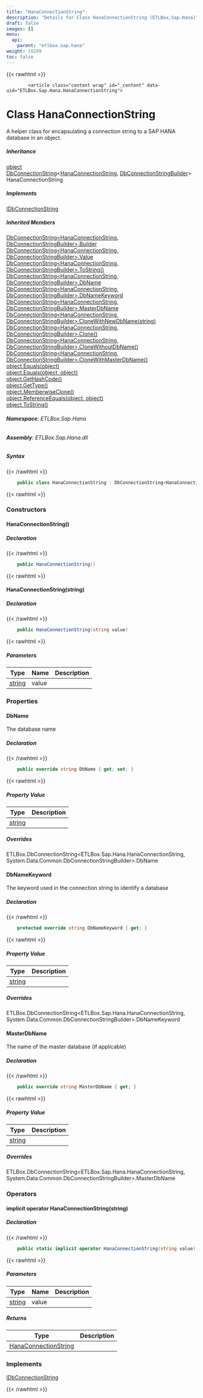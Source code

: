 ```yaml
---
title: "HanaConnectionString"
description: "Details for Class HanaConnectionString (ETLBox.Sap.Hana)"
draft: false
images: []
menu:
  api:
    parent: "etlbox.sap.hana"
weight: 10289
toc: false
---
```


{{< rawhtml >}}

            <article class="content wrap" id="_content" data-uid="ETLBox.Sap.Hana.HanaConnectionString">
  <h1 id="ETLBox_Sap_Hana_HanaConnectionString" data-uid="ETLBox.Sap.Hana.HanaConnectionString" class="text-break">Class HanaConnectionString
</h1>
  <div class="markdown level0 summary"><p>A helper class for encapsulating a connection string to a SAP HANA database in an object.</p>
</div>
  <div class="markdown level0 conceptual"></div>
  <div class="inheritance">
    <h5>Inheritance</h5>
    <div class="level0"><a class="xref" href="https://learn.microsoft.com/dotnet/api/system.object">object</a></div>
    <div class="level1"><a class="xref" href="/api/etlbox/dbconnectionstring-2">DbConnectionString</a>&lt;<a class="xref" href="/api/etlbox.sap.hana/hanaconnectionstring">HanaConnectionString</a>, <a class="xref" href="https://learn.microsoft.com/dotnet/api/system.data.common.dbconnectionstringbuilder">DbConnectionStringBuilder</a>&gt;</div>
    <div class="level2"><span class="xref">HanaConnectionString</span></div>
  </div>
  <div class="implements">
    <h5>Implements</h5>
    <div><a class="xref" href="/api/etlbox/idbconnectionstring">IDbConnectionString</a></div>
  </div>
  <div class="inheritedMembers">
    <h5>Inherited Members</h5>
    <div>
      <a class="xref" href="/api/etlbox/dbconnectionstring-2#ETLBox_DbConnectionString_2_Builder">DbConnectionString&lt;HanaConnectionString, DbConnectionStringBuilder&gt;.Builder</a>
    </div>
    <div>
      <a class="xref" href="/api/etlbox/dbconnectionstring-2#ETLBox_DbConnectionString_2_Value">DbConnectionString&lt;HanaConnectionString, DbConnectionStringBuilder&gt;.Value</a>
    </div>
    <div>
      <a class="xref" href="/api/etlbox/dbconnectionstring-2#ETLBox_DbConnectionString_2_ToString">DbConnectionString&lt;HanaConnectionString, DbConnectionStringBuilder&gt;.ToString()</a>
    </div>
    <div>
      <a class="xref" href="/api/etlbox/dbconnectionstring-2#ETLBox_DbConnectionString_2_DbName">DbConnectionString&lt;HanaConnectionString, DbConnectionStringBuilder&gt;.DbName</a>
    </div>
    <div>
      <a class="xref" href="/api/etlbox/dbconnectionstring-2#ETLBox_DbConnectionString_2_DbNameKeyword">DbConnectionString&lt;HanaConnectionString, DbConnectionStringBuilder&gt;.DbNameKeyword</a>
    </div>
    <div>
      <a class="xref" href="/api/etlbox/dbconnectionstring-2#ETLBox_DbConnectionString_2_MasterDbName">DbConnectionString&lt;HanaConnectionString, DbConnectionStringBuilder&gt;.MasterDbName</a>
    </div>
    <div>
      <a class="xref" href="/api/etlbox/dbconnectionstring-2#ETLBox_DbConnectionString_2_CloneWithNewDbName_System_String_">DbConnectionString&lt;HanaConnectionString, DbConnectionStringBuilder&gt;.CloneWithNewDbName(string)</a>
    </div>
    <div>
      <a class="xref" href="/api/etlbox/dbconnectionstring-2#ETLBox_DbConnectionString_2_Clone">DbConnectionString&lt;HanaConnectionString, DbConnectionStringBuilder&gt;.Clone()</a>
    </div>
    <div>
      <a class="xref" href="/api/etlbox/dbconnectionstring-2#ETLBox_DbConnectionString_2_CloneWithoutDbName">DbConnectionString&lt;HanaConnectionString, DbConnectionStringBuilder&gt;.CloneWithoutDbName()</a>
    </div>
    <div>
      <a class="xref" href="/api/etlbox/dbconnectionstring-2#ETLBox_DbConnectionString_2_CloneWithMasterDbName">DbConnectionString&lt;HanaConnectionString, DbConnectionStringBuilder&gt;.CloneWithMasterDbName()</a>
    </div>
    <div>
      <a class="xref" href="https://learn.microsoft.com/dotnet/api/system.object.equals#system-object-equals(system-object)">object.Equals(object)</a>
    </div>
    <div>
      <a class="xref" href="https://learn.microsoft.com/dotnet/api/system.object.equals#system-object-equals(system-object-system-object)">object.Equals(object, object)</a>
    </div>
    <div>
      <a class="xref" href="https://learn.microsoft.com/dotnet/api/system.object.gethashcode">object.GetHashCode()</a>
    </div>
    <div>
      <a class="xref" href="https://learn.microsoft.com/dotnet/api/system.object.gettype">object.GetType()</a>
    </div>
    <div>
      <a class="xref" href="https://learn.microsoft.com/dotnet/api/system.object.memberwiseclone">object.MemberwiseClone()</a>
    </div>
    <div>
      <a class="xref" href="https://learn.microsoft.com/dotnet/api/system.object.referenceequals">object.ReferenceEquals(object, object)</a>
    </div>
    <div>
      <a class="xref" href="https://learn.microsoft.com/dotnet/api/system.object.tostring">object.ToString()</a>
    </div>
  </div>
<h6><strong>Namespace</strong>: ETLBox.Sap.Hana</h6>
  <h6><strong>Assembly</strong>: ETLBox.Sap.Hana.dll</h6>
  <h5 id="ETLBox_Sap_Hana_HanaConnectionString_syntax">Syntax</h5>
{{< /rawhtml >}}

```C#
    public class HanaConnectionString : DbConnectionString<HanaConnectionString, DbConnectionStringBuilder>, IDbConnectionString
```

{{< rawhtml >}}
  <h3 id="constructors">Constructors
</h3>
  <a id="ETLBox_Sap_Hana_HanaConnectionString__ctor_" data-uid="ETLBox.Sap.Hana.HanaConnectionString.#ctor*"></a>
  <h4 id="ETLBox_Sap_Hana_HanaConnectionString__ctor" data-uid="ETLBox.Sap.Hana.HanaConnectionString.#ctor">HanaConnectionString()</h4>
  <div class="markdown level1 summary"></div>
  <div class="markdown level1 conceptual"></div>
  <h5 class="declaration">Declaration</h5>
{{< /rawhtml >}}

```C#
    public HanaConnectionString()
```

{{< rawhtml >}}
  <a id="ETLBox_Sap_Hana_HanaConnectionString__ctor_" data-uid="ETLBox.Sap.Hana.HanaConnectionString.#ctor*"></a>
  <h4 id="ETLBox_Sap_Hana_HanaConnectionString__ctor_System_String_" data-uid="ETLBox.Sap.Hana.HanaConnectionString.#ctor(System.String)">HanaConnectionString(string)</h4>
  <div class="markdown level1 summary"></div>
  <div class="markdown level1 conceptual"></div>
  <h5 class="declaration">Declaration</h5>
{{< /rawhtml >}}

```C#
    public HanaConnectionString(string value)
```

{{< rawhtml >}}
  <h5 class="parameters">Parameters</h5>
  <table class="table table-bordered table-condensed">
    <thead>
      <tr>
        <th>Type</th>
        <th>Name</th>
        <th>Description</th>
      </tr>
    </thead>
    <tbody>
      <tr>
        <td><a class="xref" href="https://learn.microsoft.com/dotnet/api/system.string">string</a></td>
        <td><span class="parametername">value</span></td>
        <td></td>
      </tr>
    </tbody>
  </table>
  <h3 id="properties">Properties
</h3>
  <a id="ETLBox_Sap_Hana_HanaConnectionString_DbName_" data-uid="ETLBox.Sap.Hana.HanaConnectionString.DbName*"></a>
  <h4 id="ETLBox_Sap_Hana_HanaConnectionString_DbName" data-uid="ETLBox.Sap.Hana.HanaConnectionString.DbName">DbName</h4>
  <div class="markdown level1 summary"><p>The database name</p>
</div>
  <div class="markdown level1 conceptual"></div>
  <h5 class="declaration">Declaration</h5>
{{< /rawhtml >}}

```C#
    public override string DbName { get; set; }
```

{{< rawhtml >}}
  <h5 class="propertyValue">Property Value</h5>
  <table class="table table-bordered table-condensed">
    <thead>
      <tr>
        <th>Type</th>
        <th>Description</th>
      </tr>
    </thead>
    <tbody>
      <tr>
        <td><a class="xref" href="https://learn.microsoft.com/dotnet/api/system.string">string</a></td>
        <td></td>
      </tr>
    </tbody>
  </table>
  <h5 class="overrides">Overrides</h5>
  <div><span class="xref">ETLBox.DbConnectionString&lt;ETLBox.Sap.Hana.HanaConnectionString, System.Data.Common.DbConnectionStringBuilder&gt;.DbName</span></div>
  <a id="ETLBox_Sap_Hana_HanaConnectionString_DbNameKeyword_" data-uid="ETLBox.Sap.Hana.HanaConnectionString.DbNameKeyword*"></a>
  <h4 id="ETLBox_Sap_Hana_HanaConnectionString_DbNameKeyword" data-uid="ETLBox.Sap.Hana.HanaConnectionString.DbNameKeyword">DbNameKeyword</h4>
  <div class="markdown level1 summary"><p>The keyword used in the connection string to identify a database</p>
</div>
  <div class="markdown level1 conceptual"></div>
  <h5 class="declaration">Declaration</h5>
{{< /rawhtml >}}

```C#
    protected override string DbNameKeyword { get; }
```

{{< rawhtml >}}
  <h5 class="propertyValue">Property Value</h5>
  <table class="table table-bordered table-condensed">
    <thead>
      <tr>
        <th>Type</th>
        <th>Description</th>
      </tr>
    </thead>
    <tbody>
      <tr>
        <td><a class="xref" href="https://learn.microsoft.com/dotnet/api/system.string">string</a></td>
        <td></td>
      </tr>
    </tbody>
  </table>
  <h5 class="overrides">Overrides</h5>
  <div><span class="xref">ETLBox.DbConnectionString&lt;ETLBox.Sap.Hana.HanaConnectionString, System.Data.Common.DbConnectionStringBuilder&gt;.DbNameKeyword</span></div>
  <a id="ETLBox_Sap_Hana_HanaConnectionString_MasterDbName_" data-uid="ETLBox.Sap.Hana.HanaConnectionString.MasterDbName*"></a>
  <h4 id="ETLBox_Sap_Hana_HanaConnectionString_MasterDbName" data-uid="ETLBox.Sap.Hana.HanaConnectionString.MasterDbName">MasterDbName</h4>
  <div class="markdown level1 summary"><p>The name of the master database (if applicable)</p>
</div>
  <div class="markdown level1 conceptual"></div>
  <h5 class="declaration">Declaration</h5>
{{< /rawhtml >}}

```C#
    public override string MasterDbName { get; }
```

{{< rawhtml >}}
  <h5 class="propertyValue">Property Value</h5>
  <table class="table table-bordered table-condensed">
    <thead>
      <tr>
        <th>Type</th>
        <th>Description</th>
      </tr>
    </thead>
    <tbody>
      <tr>
        <td><a class="xref" href="https://learn.microsoft.com/dotnet/api/system.string">string</a></td>
        <td></td>
      </tr>
    </tbody>
  </table>
  <h5 class="overrides">Overrides</h5>
  <div><span class="xref">ETLBox.DbConnectionString&lt;ETLBox.Sap.Hana.HanaConnectionString, System.Data.Common.DbConnectionStringBuilder&gt;.MasterDbName</span></div>
  <h3 id="operators">Operators
</h3>
  <a id="ETLBox_Sap_Hana_HanaConnectionString_op_Implicit_" data-uid="ETLBox.Sap.Hana.HanaConnectionString.op_Implicit*"></a>
  <h4 id="ETLBox_Sap_Hana_HanaConnectionString_op_Implicit_System_String__ETLBox_Sap_Hana_HanaConnectionString" data-uid="ETLBox.Sap.Hana.HanaConnectionString.op_Implicit(System.String)~ETLBox.Sap.Hana.HanaConnectionString">implicit operator HanaConnectionString(string)</h4>
  <div class="markdown level1 summary"></div>
  <div class="markdown level1 conceptual"></div>
  <h5 class="declaration">Declaration</h5>
{{< /rawhtml >}}

```C#
    public static implicit operator HanaConnectionString(string value)
```

{{< rawhtml >}}
  <h5 class="parameters">Parameters</h5>
  <table class="table table-bordered table-condensed">
    <thead>
      <tr>
        <th>Type</th>
        <th>Name</th>
        <th>Description</th>
      </tr>
    </thead>
    <tbody>
      <tr>
        <td><a class="xref" href="https://learn.microsoft.com/dotnet/api/system.string">string</a></td>
        <td><span class="parametername">value</span></td>
        <td></td>
      </tr>
    </tbody>
  </table>
  <h5 class="returns">Returns</h5>
  <table class="table table-bordered table-condensed">
    <thead>
      <tr>
        <th>Type</th>
        <th>Description</th>
      </tr>
    </thead>
    <tbody>
      <tr>
        <td><a class="xref" href="/api/etlbox.sap.hana/hanaconnectionstring">HanaConnectionString</a></td>
        <td></td>
      </tr>
    </tbody>
  </table>
  <h3 id="implements">Implements</h3>
  <div>
      <a class="xref" href="/api/etlbox/idbconnectionstring">IDbConnectionString</a>
  </div>

{{< /rawhtml >}}
